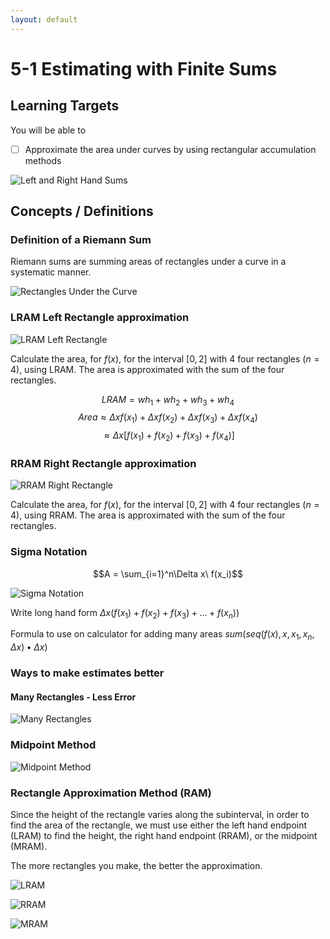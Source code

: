 ```yaml
---
layout: default
---
```


# 5-1 Estimating with Finite Sums

## Learning Targets

You will be able to
- [ ] Approximate the area under curves by using rectangular accumulation methods

![Left and Right Hand Sums](../assets/calculus/5-1-estimating-with-finite-sums_1.jpg)

## Concepts / Definitions

### Definition of a Riemann Sum

Riemann sums are summing areas of rectangles under a curve in a systematic manner.

![Rectangles Under the Curve](../assets/calculus/5-1-estimating-with-finite-sums_2.png)

### LRAM Left Rectangle approximation

![LRAM Left Rectangle](../assets/calculus/5-1-estimating-with-finite-sums_3.svg)

Calculate the area, for $f(x)$, for the interval $[0,2]$ with 4 four rectangles ($n=4$), using LRAM.
The area is approximated with the sum of the four rectangles.

$$LRAM = wh_1 + wh_2 + wh_3 + wh_4$$
$$Area \approx \Delta xf(x_1) + \Delta xf(x_2) + \Delta xf(x_3) + \Delta xf(x_4)$$
$$\approx \Delta x [f(x_1) + f(x_2) + f(x_3) + f(x_4)]$$

### RRAM Right Rectangle approximation

![RRAM Right Rectangle](../assets/calculus/5-1-estimating-with-finite-sums_4.svg)

Calculate the area, for $f(x)$, for the interval $[0,2]$ with 4 four rectangles ($n=4$), using RRAM.
The area is approximated with the sum of the four rectangles.

### Sigma Notation

$$A = \sum_{i=1}^n\Delta x\ f(x_i)$$

![Sigma Notation](../assets/calculus/5-1-estimating-with-finite-sums_5.png)

Write long hand form $\Delta x (f(x_1) + f(x_2) + f(x_3) + ... + f(x_n))$

Formula to use on calculator for adding many areas
$sum(seq(f(x), x, x_1, x_n, \Delta x) \bullet \Delta x)$

### Ways to make estimates better

#### Many Rectangles - Less Error

![Many Rectangles](../assets/calculus/5-1-estimating-with-finite-sums_6.png)

### Midpoint Method

![Midpoint Method](../assets/calculus/5-1-estimating-with-finite-sums_7.svg)

### Rectangle Approximation Method (RAM)

Since the height of the rectangle varies along the subinterval, in order to find the area of the rectangle, we must use either the left hand endpoint (LRAM) to find the height, the right hand endpoint (RRAM), or the midpoint (MRAM).

The more rectangles you make, the better the approximation.

![LRAM](../assets/calculus/5-1-estimating-with-finite-sums_8.gif)

![RRAM](../assets/calculus/5-1-estimating-with-finite-sums_9.gif)

![MRAM](../assets/calculus/5-1-estimating-with-finite-sums_10.gif)
